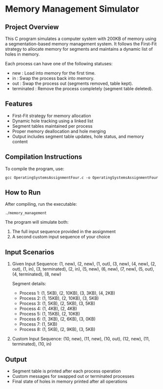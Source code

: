 Memory Management Simulator
===========================

Project Overview
----------------
This C program simulates a computer system with 200KB of memory using a segmentation-based memory 
management system. It follows the First-Fit strategy to allocate memory for segments and maintains 
a dynamic list of holes in memory.

Each process can have one of the following statuses:
- new         : Load into memory for the first time.
- in          : Swap the process back into memory.
- out         : Swap the process out (segments removed, table kept).
- terminated  : Remove the process completely (segment table deleted).

Features
--------
- First-Fit strategy for memory allocation
- Dynamic hole tracking using a linked list
- Segment tables maintained per process
- Proper memory deallocation and hole merging
- Output includes segment table updates, hole status, and memory content

Compilation Instructions
------------------------
To compile the program, use:

    gcc OperatingSystemsAssignmentFour.c -o OperatingSystemsAssignmentFour

How to Run
----------
After compiling, run the executable:

    ./memory_management

The program will simulate both:
1. The full input sequence provided in the assignment
2. A second custom input sequence of your choice

Input Scenarios
---------------
1. Given Input Sequence:
    (1, new), (2, new), (1, out), (3, new), (4, new),
    (2, out), (1, in), (3, terminated), (2, in), 
    (5, new), (6, new), (7, new), (5, out), 
    (4, terminated), (8, new)

    Segment details:
    - Process 1: (1, 5KB), (2, 10KB), (3, 3KB), (4, 2KB)
    - Process 2: (1, 15KB), (2, 10KB), (3, 5KB)
    - Process 3: (1, 5KB), (2, 5KB), (3, 5KB)
    - Process 4: (1, 4KB), (2, 4KB)
    - Process 5: (1, 15KB), (2, 10KB)
    - Process 6: (1, 3KB), (2, 6KB), (3, 0KB)
    - Process 7: (1, 5KB)
    - Process 8: (1, 5KB), (2, 9KB), (3, 5KB)

2. Custom Input Sequence:
    (10, new), (11, new), (10, out), 
    (12, new), (11, terminated), (10, in)

Output
------
- Segment table is printed after each process operation
- Custom messages for swapped out or terminated processes
- Final state of holes in memory printed after all operations


